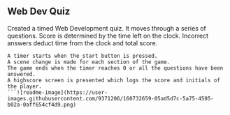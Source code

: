 ## Web Dev Quiz

Created a timed Web Development quiz. It moves through a series of questions.
Score is determined by the time left on the clock.
Incorrect answers deduct time from the clock and total score.

```
A timer starts when the start button is pressed.
A scene change is made for each section of the game.
The game ends when the timer reaches 0 or all the questions have been answered.
A highscore screen is presented which logs the score and initials of the player.
```![readme-image](https://user-images.githubusercontent.com/9371206/160732659-05ad5d7c-5a75-4505-b02a-0aff654cf4d9.png)
